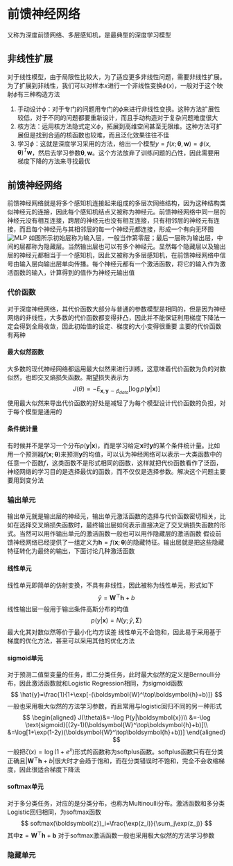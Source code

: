 # 前馈神经网络
又称为深度前馈网络、多层感知机，是最典型的深度学习模型
## 非线性扩展
对于线性模型，由于局限性比较大，为了适应更多非线性问题，需要非线性扩展。为了扩展到非线性，我们可以对样本$x$进行一个非线性变换$\phi(x)$，一般对于这个映射$\phi$有三种构造方法
1. 手动设计$\phi$：对于专门的问题用专门的$\phi$来进行非线性变换。这种方法扩展性较低，对于不同的问题都要重新设计，而且手动构造对于复杂问题难度很大
2. 核方法：运用核方法隐式定义$\phi$，拓展到高维空间甚至无限维。这种方法可扩展但是找到合适的核函数也较难，而且泛化效果往往不佳
3. 学习$\phi$：这就是深度学习采用的方法，给出一个模型$y=f(x;\boldsymbol{\theta},\boldsymbol{w})=\phi(x,\boldsymbol{\theta})^T\boldsymbol{w}$，然后去学习参数$\boldsymbol{\theta},\boldsymbol{w}$。这个方法放弃了训练问题的凸性，因此需要用梯度下降的方法来寻找最优

## 前馈神经网络
前馈神经网络就是将多个感知机连接起来组成的多层次网络结构，因为这种结构类似神经元的连接，因此每个感知机结点又被称为神经元。前馈神经网络中同一层的神经元没有相互连接，跨层的神经元也没有相互连接，只有相邻层的神经元有连接，而且每个神经元与其相邻层的每一个神经元都连接，形成一个有向无环图
![MLP](https://s1.ax1x.com/2020/07/24/UXLFL6.png)
如图所示初始层称为输入层，一般当作第零层；最后一层称为输出层，中间的层都称为隐藏层。当然输出层也可以有多个神经元。显然每个隐藏层以及输出层的神经元都相当于一个感知机，因此又被称为多层感知机，在前馈神经网络中信号由输入层向输出层单向传播。每个神经元都有一个激活函数，将它的输入作为激活函数的输入，计算得到的值作为神经元输出值
### 代价函数
对于深度神经网络，其代价函数大部分与普通的参数模型是相同的，但是因为神经网络的非线性，大多数的代价函数都变得非凸，因此并不能保证利用梯度下降法一定会得到全局收敛，因此初始值的设定、梯度的大小变得很重要
主要的代价函数有两种
#### 最大似然函数
大多数的现代神经网络都运用最大似然来进行训练，这意味着代价函数为负的对数似然，也即交叉熵损失函数。期望损失表示为
$$
J(\theta)=-E_{\boldsymbol{x},\boldsymbol{y}\sim\hat{p}_{data}}[\log p(\boldsymbol{y}|\boldsymbol{x})]
$$
使用最大似然来导出代价函数的好处是减轻了为每个模型设计代价函数的负担，对于每个模型是通用的
#### 条件统计量
有时候并不是学习一个分布$p(\boldsymbol{y}|\boldsymbol{x})$，而是学习给定$\boldsymbol{x}$时$\boldsymbol{y}$的某个条件统计量。比如用一个预测器$f(\boldsymbol{x};\boldsymbol{\theta})$来预测$\boldsymbol{y}$的均值，可以认为神经网络可以表示一大类函数中的任意一个函数$f$，这类函数不是形式相同的函数，这样就把代价函数看作了泛函，神经网络的学习目的是选择最优的函数，而不仅仅是选择参数。解决这个问题主要要用到变分法
### 输出单元
输出单元就是输出层的神经元，输出单元激活函数的选择与代价函数密切相关，比如在选择交叉熵损失函数时，最终输出层如何表示直接决定了交叉熵损失函数的形式。当然可以用作输出单元的激活函数一般也可以用作隐藏层的激活函数
假设前馈神经网络已经提供了一组定义为$\boldsymbol{h}=f(\boldsymbol{x};\boldsymbol{\theta})$的隐藏特征。输出层就是把这些隐藏特征转化为最终的输出，下面讨论几种激活函数
#### 线性单元
线性单元即简单的仿射变换，不具有非线性，因此被称为线性单元，形式如下
$$
\hat{y}=\boldsymbol{W}^\top\boldsymbol{h}+b
$$
线性输出层一般用于输出条件高斯分布的均值
$$
p(y|\boldsymbol{x})=N(y;\hat{y},\boldsymbol{\Sigma})
$$
最大化其对数似然等价于最小化均方误差
线性单元不会饱和，因此易于采用基于梯度的优化方法，甚至可以采用其他的优化方法
#### sigmoid单元
对于预测二值型变量的任务，即二分类任务，此时最大似然的定义是Bernoulli分布，因此激活函数就和Logistic Regression相同，为sigmoid函数
$$
\hat{y}=\frac{1}{1+\exp[-(\boldsymbol{W}^\top\boldsymbol{h}+b)]}
$$
一般也采用极大似然的方法学习参数，而且常用与logistic回归不同的另一种形式
$$
\begin{aligned}
J(\theta)&=-\log P(y|\boldsymbol{x})\\
&=-\log \text{sigmoid}[(2y-1)(\boldsymbol{W}^\top\boldsymbol{h}+b)]\\
&=\log[1+\exp(1-2y)(\boldsymbol{W}^\top\boldsymbol{h}+b))]
\end{aligned}
$$
一般把$\zeta(x)=\log(1+e^x)$形式的函数称为softplus函数。softplus函数只有在分类正确且$|\boldsymbol{W}^\top\boldsymbol{h}+b|$很大时才会趋于饱和，而在分类错误时不饱和，完全不会收缩梯度，因此很适合梯度下降法
#### softmax单元
对于多分类任务，对应的是分类分布，也称为Multinoulli分布。激活函数和多分类Logistic回归相同，为softmax函数
$$
softmax(\boldsymbol{z})_i=\frac{\exp(z_i)}{\sum_j\exp(z_j)}
$$
其中$\boldsymbol{z}=\boldsymbol{W}^\top\boldsymbol{h}+\boldsymbol{b}$
对于softmax激活函数一般也采用极大似然的方法学习参数
### 隐藏单元